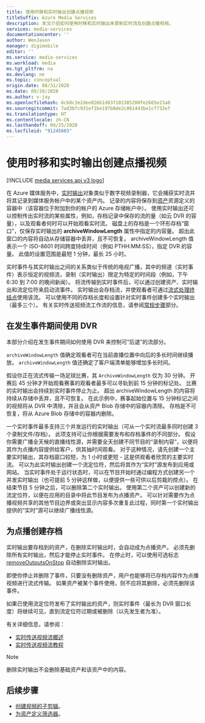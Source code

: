 ```yaml
---
title: 使用时移和实时输出创建点播视频
titleSuffix: Azure Media Services
description: 本文介绍如何使用时移和实时输出来录制实时流及创建点播视频。
services: media-services
documentationcenter: ''
author: WenJason
manager: digimobile
editor: ''
ms.service: media-services
ms.workload: media
ms.tgt_pltfrm: na
ms.devlang: ne
ms.topic: conceptual
origin.date: 08/31/2020
ms.date: 09/28/2020
ms.author: v-jay
ms.openlocfilehash: 6cb8c3e2dee026b1d83f101385200fe2665e23a0
ms.sourcegitcommit: 7ad3bfc931ef1be197b8de2c061443be1cf732ef
ms.translationtype: HT
ms.contentlocale: zh-CN
ms.lasthandoff: 09/25/2020
ms.locfileid: "91245603"
---
```

# <a name="use-time-shifting-and-live-outputs-to-create-on-demand-video-playback"></a>使用时移和实时输出创建点播视频

[!INCLUDE [media services api v3 logo](./includes/v3-hr.md)]

在 Azure 媒体服务中，[实时输出](https://docs.microsoft.com/rest/api/media/liveoutputs)对象类似于数字视频录制器，它会捕获实时流并将其记录到媒体服务帐户中的某个资产内。 记录的内容将保存到[资产](https://docs.microsoft.com/rest/api/media/assets)资源定义的容器中（该容器位于附加到你的帐户的 Azure 存储帐户中）。 使用实时输出还可以控制传出实时流的某些属性，例如，存档记录中保存的流的量（如云 DVR 的容量），以及观看者何时可以开始观看实时流。 磁盘上的存档是一个环形存档“窗口”，仅保存实时输出的 **archiveWindowLength** 属性中指定的内容量。 超出此窗口的内容将自动从存储容器中丢弃，且不可恢复。 archiveWindowLength 值表示一个 ISO-8601 时间跨度持续时间（例如 PTHH:MM:SS），指定 DVR 的容量。 此值的设置范围是最短 1 分钟，最长 25 小时。

实时事件与其实时输出之间的关系类似于传统的电视广播，其中的频道（实时事件）表示恒定的视频流，录制（实时输出）限定为特定的时间段（例如，下午 6:30 到 7:00 的晚间新闻）。 将流传输到实时事件后，可以通过创建资产、实时输出和流定位符来启动流事件。 实时输出会存档流，并使观看者可通过[流式处理终结点](https://docs.microsoft.com/rest/api/media/streamingendpoints)使用该流。 可以使用不同的存档长度和设置针对实时事件创建多个实时输出（最多三个）。 有关实时传送视频流工作流的信息，请参阅[常规步骤](live-streaming-overview.md#general-steps)部分。

## <a name="using-a-dvr-during-an-event"></a>在发生事件期间使用 DVR

本部分介绍在发生事件期间如何使用 DVR 来控制可“后退”的流部分。

`archiveWindowLength` 值确定观看者可在当前直播位置中向后的多长时间继续播放。 `archiveWindowLength` 值还确定了客户端清单能够增加多长时间。

假设你正在流式传输一场足球比赛，其 `ArchiveWindowLength` 仅为 30 分钟。 开赛后 45 分钟才开始观看赛事的观看者最多可以寻轨到前 15 分钟的标记处。 比赛的实时输出会持续到实时事件停止为止。 超出 archiveWindowLength 的内容将持续从存储中丢弃，且不可恢复。 在此示例中，赛事起始位置与 15 分钟标记之间的视频将从 DVR 中清除，并且会从资产 Blob 存储中的容器内清除。 存档是不可恢复，将从 Azure Blob 存储中的容器内删除。

一个实时事件最多支持三个并发运行的实时输出（可从一个实时流最多同时创建 3 个录制文件/存档）。 此项支持可让你根据需要发布和存档事件的不同部分。 假设你需要广播全天候的直播线性源，并需要全天创建不同节目的“录制内容”，以便将其作为点播内容提供给客户，供其抽时间观看。 对于这种情况，请先创建一个主要实时输出，其存档窗口较短，为 1 小时或更短 - 这是供观看者欣赏的主要实时流。 可以为此实时输出创建一个流定位符，然后将其作为“实时”源发布到应用或网站。 当实时事件处于运行状态时，可以在节目开始时通过编程方式创建另一个并发实时输出（也可提前 5 分钟这样做，以便提供一些可供以后剪裁的控点）。 在结束节目 5 分钟之后，可以删除第二个实时输出。 使用第二个资产可以创建新的流定位符，以便在应用的目录中将此节目发布为点播资产。 可以针对需要作为点播视频共享的其他节目边界或突出显示内容多次重复此过程，同时第一个实时输出提供的“实时”源可以继续广播线性源。

## <a name="creating-an-archive-for-on-demand-playback"></a>为点播创建存档

实时输出要存档到的资产，在删除实时输出时，会自动成为点播资产。 必须先删除所有实时输出，然后才能停止实时事件。 在停止时，可以使用可选标志 [removeOutputsOnStop](https://docs.microsoft.com/rest/api/media/liveevents/stop#request-body) 自动删除实时输出。

即使你停止并删除了事件，只要没有删除资产，用户也能够将已存档内容作为点播视频进行流式传输。 如果资产被某个事件使用，则不应将其删除，必须先删除该事件。

如果已使用流定位符发布了实时输出的资产，则实时事件（最长为 DVR 窗口长度）将继续可见，直到流定位符过期或被删除（以先发生者为准）。

有关详细信息，请参阅：

- [实时传送视频流概述](live-streaming-overview.md)
- [实时传送视频流教程](stream-live-tutorial-with-api.md)

> [!NOTE]
> 删除实时输出不会删除基础资产和该资产中的内容。

## <a name="next-steps"></a>后续步骤

* [创建视频的子剪辑](subclip-video-rest-howto.md)。
* [为资产定义筛选器](filters-dynamic-manifest-rest-howto.md)。
